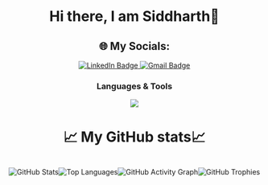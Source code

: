 
<!--
**Sid-0704/Sid-0704** is a ✨ _special_ ✨ repository because its `README.md` (this file) appears on your GitHub profile.

Here are some ideas to get you started:

- 🔭 I’m currently working on ...
- 🌱 I’m currently learning ...
- 👯 I’m looking to collaborate on ...
- 🤔 I’m looking for help with ...
- 💬 Ask me about ...
- 📫 How to reach me: ...
- 😄 Pronouns: ...
- ⚡ Fun fact: ...
-->

<div align="center">
<h1> Hi there, I am Siddharth👋 </h1>



  ## 🌐 My Socials:

<p align="center">
  <a href="https://www.linkedin.com/in/siddharth-raj-747392320/">
    <img src="https://img.shields.io/badge/LinkedIn-%230077B5.svg?logo=linkedin&logoColor=white" alt="LinkedIn Badge"/>
  </a>

  <!-- <a href="">
    <img src="https://img.shields.io/badge/Instagram-%23E4405F.svg?logo=instagram&logoColor=white" alt="Instagram Badge"/>
  </a> -->

  <!-- <a href="for discord">
    <img src="https://img.shields.io/badge/Discord-%237289DA.svg?logo=discord&logoColor=white" alt="Discord Badge"/>
  </a> -->

  <a href="mailto:rajsiddharth901@gmail.com">
    <img src="https://img.shields.io/badge/Gmail-D14836.svg?logo=gmail&logoColor=white" alt="Gmail Badge"/>
  </a>

</p>

<h3 align="center">Languages & Tools</h3>


<p align="center">
  <a href="https://skillicons.dev">
    <img src="https://skillicons.dev/icons?i=html,css,blender,github,git,windows,linux,debian,kali,bash,py,c,cs,vscode,visualstudio&perline=7&theme=dark" />
  </a>
</p>


# 📈 My GitHub stats📈
<div style="display: flex; flex-direction: row; justify-content: center; align-items: center; gap: 10 px;">
  

  
  ![GitHub Stats](https://github-readme-stats.vercel.app/api?username=Sid-0704&show_icons=true&theme=radical)

  
  <img src="https://github-readme-stats.vercel.app/api/top-langs/?username=Sid-0704&theme=dark&hide_border=false&include_all_commits=false&count_private=false&layout=compact" alt="Top Languages" />
  <br>

  ![GitHub Activity Graph](https://github-readme-activity-graph.vercel.app/graph?username=Sid-0704&theme=radical) 

  ![GitHub Trophies](https://github-profile-trophy.vercel.app/?username=Sid-0704&theme=radical)
  
</div>





 
